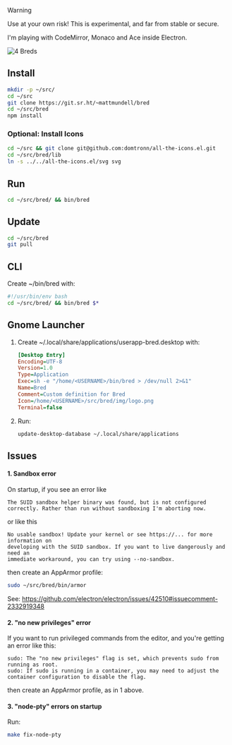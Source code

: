 > [!WARNING]
> Use at your own risk! This is experimental, and far from stable or secure.

I'm playing with CodeMirror, Monaco and Ace inside Electron.

![4 Breds](https://git.sr.ht/~mattmundell/bred/blob/main/etc/shot.png)

## Install

```sh
mkdir -p ~/src/
cd ~/src
git clone https://git.sr.ht/~mattmundell/bred
cd ~/src/bred
npm install
```

### Optional: Install Icons

```sh
cd ~/src && git clone git@github.com:domtronn/all-the-icons.el.git
cd ~/src/bred/lib
ln -s ../../all-the-icons.el/svg svg
```

## Run

```sh
cd ~/src/bred/ && bin/bred
```

## Update
```sh
cd ~/src/bred
git pull
```

## CLI

Create ~/bin/bred with:
```bash
#!/usr/bin/env bash
cd ~/src/bred/ && bin/bred $*
```

## Gnome Launcher

1. Create ~/.local/share/applications/userapp-bred.desktop with:

    ```ini
    [Desktop Entry]
    Encoding=UTF-8
    Version=1.0
    Type=Application
    Exec=sh -e "/home/<USERNAME>/bin/bred > /dev/null 2>&1"
    Name=Bred
    Comment=Custom definition for Bred
    Icon=/home/<USERNAME>/src/bred/img/logo.png
    Terminal=false
    ```

2. Run:

    ```sh
    update-desktop-database ~/.local/share/applications
    ```

## Issues

#### 1. Sandbox error

On startup, if you see an error like
```
The SUID sandbox helper binary was found, but is not configured
correctly. Rather than run without sandboxing I'm aborting now.
```
or like this
```
No usable sandbox! Update your kernel or see https://... for more information on
developing with the SUID sandbox. If you want to live dangerously and need an
immediate workaround, you can try using --no-sandbox.
```
then create an AppArmor profile:
```sh
sudo ~/src/bred/bin/armor
```
See: https://github.com/electron/electron/issues/42510#issuecomment-2332919348

#### 2. "no new privileges" error

If you want to run privileged commands from the editor, and you're getting an error like this:
```
sudo: The "no new privileges" flag is set, which prevents sudo from running as root.
sudo: If sudo is running in a container, you may need to adjust the container configuration to disable the flag.
```
then create an AppArmor profile, as in 1 above.

#### 3. "node-pty" errors on startup

Run:
```sh
make fix-node-pty

```

